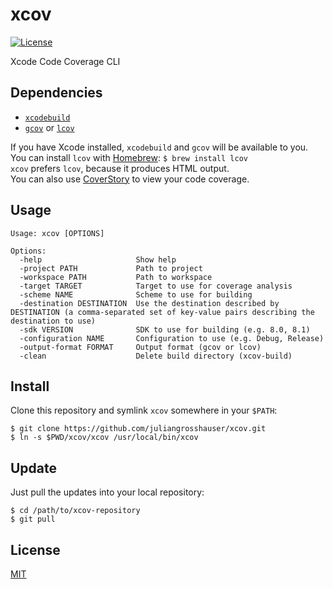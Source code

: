 # xcov
[![License](https://img.shields.io/badge/license-MIT-3f3f3f.svg)](http://choosealicense.com/licenses/mit)

Xcode Code Coverage CLI

## Dependencies
* [`xcodebuild`](https://developer.apple.com/library/mac/documentation/Darwin/Reference/ManPages/man1/xcodebuild.1.html)
* [`gcov`](https://developer.apple.com/library/mac/documentation/Darwin/Reference/ManPages/man1/gcov.1.html) or [`lcov`](http://ltp.sourceforge.net/coverage/lcov.php)

If you have Xcode installed, `xcodebuild` and `gcov` will be available to you.  
You can install `lcov` with [Homebrew](http://brew.sh): `$ brew install lcov`  
`xcov` prefers `lcov`, because it produces HTML output.  
You can also use [CoverStory](https://code.google.com/p/coverstory) to view your code coverage.

## Usage
```
Usage: xcov [OPTIONS]

Options:
  -help                     Show help
  -project PATH             Path to project
  -workspace PATH           Path to workspace
  -target TARGET            Target to use for coverage analysis
  -scheme NAME              Scheme to use for building
  -destination DESTINATION  Use the destination described by DESTINATION (a comma-separated set of key-value pairs describing the destination to use)
  -sdk VERSION              SDK to use for building (e.g. 8.0, 8.1)
  -configuration NAME       Configuration to use (e.g. Debug, Release)
  -output-format FORMAT     Output format (gcov or lcov)
  -clean                    Delete build directory (xcov-build)
```

## Install
Clone this repository and symlink `xcov` somewhere in your `$PATH`:

```shell
$ git clone https://github.com/juliangrosshauser/xcov.git
$ ln -s $PWD/xcov/xcov /usr/local/bin/xcov
```

## Update
Just pull the updates into your local repository:

```shell
$ cd /path/to/xcov-repository
$ git pull
```

## License
[MIT](LICENSE)
